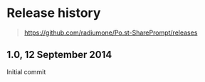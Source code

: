 # Release history

> https://github.com/radiumone/Po.st-SharePrompt/releases

## 1.0, 12 September 2014

<!--1.0:name-->
Initial commit
<!--/1.0:name-->
